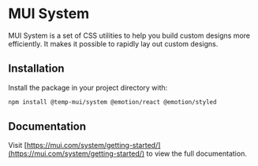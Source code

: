 # MUI System

MUI System is a set of CSS utilities to help you build custom designs more efficiently. It makes it possible to rapidly lay out custom designs.

## Installation

Install the package in your project directory with:

<!-- #default-branch-switch -->

```bash
npm install @temp-mui/system @emotion/react @emotion/styled
```

## Documentation

<!-- #default-branch-switch -->

Visit [https://mui.com/system/getting-started/](https://mui.com/system/getting-started/) to view the full documentation.
